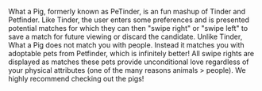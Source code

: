 What a Pig, formerly known as PeTinder, is an fun mashup of Tinder and Petfinder. Like Tinder, the user enters some preferences and is presented potential matches for which they can then "swipe right" or "swipe left" to save a match for future viewing or discard the candidate. Unlike Tinder, What a Pig does not match you with people. Instead it matches you with adoptable pets from Petfinder, which is infinitely better! All swipe rights are displayed as matches these pets provide unconditional love regardless of your physical attributes (one of the many reasons animals > people). We highly recommend checking out the pigs! 
